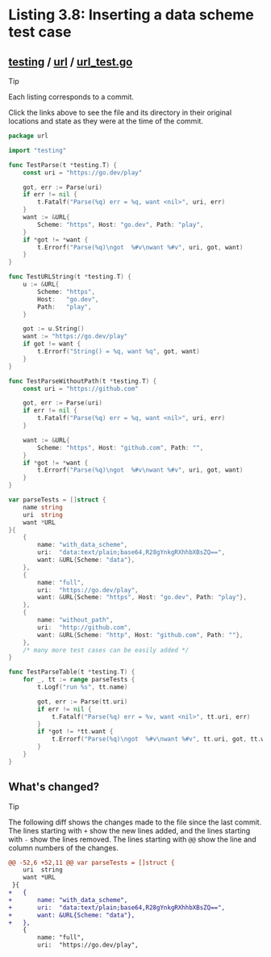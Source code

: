 # Listing 3.8: Inserting a data scheme test case

## [testing](https://github.com/inancgumus/gobyexample/blob/8841ec376ccc515c3dc623c20cfc5cf4955e62fc/testing) / [url](https://github.com/inancgumus/gobyexample/blob/8841ec376ccc515c3dc623c20cfc5cf4955e62fc/testing/url) / [url_test.go](https://github.com/inancgumus/gobyexample/blob/8841ec376ccc515c3dc623c20cfc5cf4955e62fc/testing/url/url_test.go)

> [!TIP]
> Each listing corresponds to a commit.
>
> Click the links above to see the file and its directory in their original locations and state as they were at the time of the commit.

```go
package url

import "testing"

func TestParse(t *testing.T) {
	const uri = "https://go.dev/play"

	got, err := Parse(uri)
	if err != nil {
		t.Fatalf("Parse(%q) err = %q, want <nil>", uri, err)
	}
	want := &URL{
		Scheme: "https", Host: "go.dev", Path: "play",
	}
	if *got != *want {
		t.Errorf("Parse(%q)\ngot  %#v\nwant %#v", uri, got, want)
	}
}

func TestURLString(t *testing.T) {
	u := &URL{
		Scheme: "https",
		Host:   "go.dev",
		Path:   "play",
	}

	got := u.String()
	want := "https://go.dev/play"
	if got != want {
		t.Errorf("String() = %q, want %q", got, want)
	}
}

func TestParseWithoutPath(t *testing.T) {
	const uri = "https://github.com"

	got, err := Parse(uri)
	if err != nil {
		t.Fatalf("Parse(%q) err = %q, want <nil>", uri, err)
	}

	want := &URL{
		Scheme: "https", Host: "github.com", Path: "",
	}
	if *got != *want {
		t.Errorf("Parse(%q)\ngot  %#v\nwant %#v", uri, got, want)
	}
}

var parseTests = []struct {
	name string
	uri  string
	want *URL
}{
	{
		name: "with_data_scheme",
		uri:  "data:text/plain;base64,R28gYnkgRXhhbXBsZQ==",
		want: &URL{Scheme: "data"},
	},
	{
		name: "full",
		uri:  "https://go.dev/play",
		want: &URL{Scheme: "https", Host: "go.dev", Path: "play"},
	},
	{
		name: "without_path",
		uri:  "http://github.com",
		want: &URL{Scheme: "http", Host: "github.com", Path: ""},
	},
	/* many more test cases can be easily added */
}

func TestParseTable(t *testing.T) {
	for _, tt := range parseTests {
		t.Logf("run %s", tt.name)

		got, err := Parse(tt.uri)
		if err != nil {
			t.Fatalf("Parse(%q) err = %v, want <nil>", tt.uri, err)
		}
		if *got != *tt.want {
			t.Errorf("Parse(%q)\ngot  %#v\nwant %#v", tt.uri, got, tt.want)
		}
	}
}
```

## What's changed?

> [!TIP]
> The following diff shows the changes made to the file since the last commit.
> The lines starting with `+` show the new lines added, and the lines starting with `-` show the lines removed.
> The lines starting with `@@` show the line and column numbers of the changes.

```diff
@@ -52,6 +52,11 @@ var parseTests = []struct {
 	uri  string
 	want *URL
 }{
+	{
+		name: "with_data_scheme",
+		uri:  "data:text/plain;base64,R28gYnkgRXhhbXBsZQ==",
+		want: &URL{Scheme: "data"},
+	},
 	{
 		name: "full",
 		uri:  "https://go.dev/play",
```

